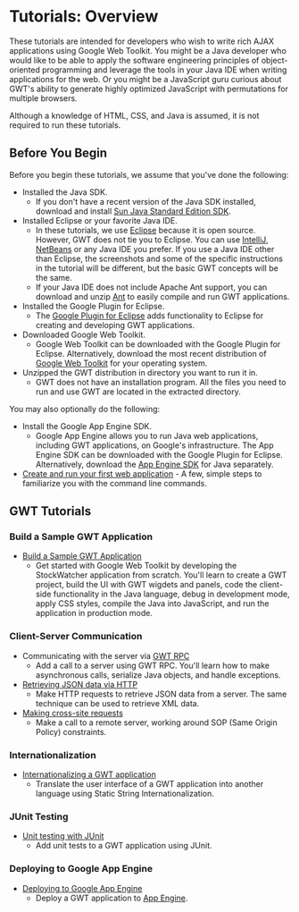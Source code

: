 Tutorials: Overview
===

These tutorials are intended for developers who wish to write rich AJAX applications using Google Web Toolkit. You might be a Java developer who would like to be able to apply the software engineering principles of object-oriented programming and leverage the tools in your Java IDE when writing applications for the web. Or you might be a JavaScript guru curious about GWT's ability to generate highly optimized JavaScript with permutations for multiple browsers.

Although a knowledge of HTML, CSS, and Java is assumed, it is not required to run these tutorials.

## Before You Begin <a id="prerequisites"></a>

Before you begin these tutorials, we assume that you've done the following:

*   Installed the Java SDK.
    *  If you don't have a recent version of the Java SDK installed, download and install [Sun Java Standard Edition SDK](http://java.sun.com/javase/downloads/index.jsp).
*   Installed Eclipse or your favorite Java IDE.
    *  In these tutorials, we use [Eclipse](http://www.eclipse.org/) because it is open source. However, GWT does not tie you to Eclipse. You can use [IntelliJ](http://www.jetbrains.com/idea/), [NetBeans](http://www.netbeans.org/) or any Java IDE you prefer. If you use a Java IDE other than Eclipse, the screenshots and some of the specific instructions in the tutorial will be different, but the basic GWT concepts will be the same.
    *  If your Java IDE does not include Apache Ant support, you can download and unzip [Ant](http://ant.apache.org) to easily compile and run GWT applications.
*   Installed the Google Plugin for Eclipse.
    *  The [Google Plugin for Eclipse](http://developers.google.com/appengine/docs/java/tools/eclipse) adds functionality to Eclipse for creating and developing GWT applications.
*   Downloaded Google Web Toolkit.
    *  Google Web Toolkit can be downloaded with the Google Plugin for Eclipse.  Alternatively, download the most recent distribution of [Google Web Toolkit](../../../download.html) for your operating system.
*   Unzipped the GWT distribution in directory you want to run it in.
    *  GWT does not have an installation program. All the files you need to run and use GWT are located in the extracted directory.

You may also optionally do the following:

*   Install the Google App Engine SDK.
    *  Google App Engine allows you to run Java web applications, including GWT applications, on Google's infrastructure.  The App Engine SDK can be downloaded with the Google Plugin for Eclipse.  Alternatively, download the [App Engine SDK](http://developers.google.com/appengine/downloads) for Java separately.
*   [Create and run your first web application](../../../gettingstarted.html#create) - A few, simple steps to familiarize you with the command line commands.

## GWT Tutorials <a id="gwt_tutorials"></a>

### Build a Sample GWT Application

*   [Build a Sample GWT Application](gettingstarted.html)
    *  Get started with Google Web Toolkit by developing the StockWatcher application from scratch. You'll learn to create a GWT project, build the UI with GWT wigdets and panels, code the client-side functionality in the Java language, debug in development mode, apply CSS styles, compile the Java into JavaScript, and run the application in production mode.

### Client-Server Communication

*   Communicating with the server via [GWT RPC](RPC.html)
    *  Add a call to a server using GWT RPC. You'll learn how to make asynchronous calls, serialize Java objects, and handle exceptions.
*   [Retrieving JSON data via HTTP](JSON.html)
    *  Make HTTP requests to retrieve JSON data from a server. The same technique can be used to retrieve XML data.
*   [Making cross-site requests](Xsite.html)
    *  Make a call to a remote server, working around SOP (Same Origin Policy) constraints.

### Internationalization

*   [Internationalizing a GWT application](i18n.html)
    *  Translate the user interface of a GWT application into another language using Static String Internationalization.

### JUnit Testing

*   [Unit testing with JUnit](JUnit.html)
    *  Add unit tests to a GWT application using JUnit.

### Deploying to Google App Engine

*   [Deploying to Google App Engine](appengine.html)
    *  Deploy a GWT application to [App Engine](http://developers.google.com/appengine).

